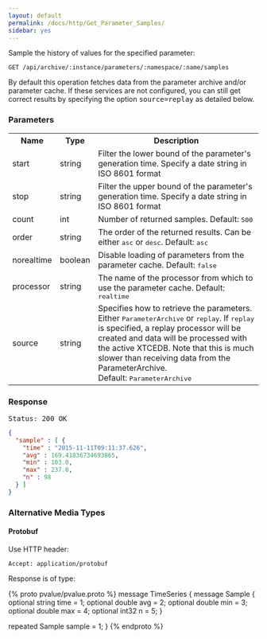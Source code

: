 ```yaml
---
layout: default
permalink: /docs/http/Get_Parameter_Samples/
sidebar: yes
---
```


Sample the history of values for the specified parameter:

    GET /api/archive/:instance/parameters/:namespace/:name/samples   

<div class="hint">
    By default this operation fetches data from the parameter archive and/or parameter cache. If these services are not configured, you can still get correct results by specifying the option <tt>source=replay</tt> as detailed below.
</div>


### Parameters

<table class="inline">
    <tr>
        <th>Name</th>
        <th>Type</th>
        <th>Description</th>
    </tr>
    <tr>
        <td class="code">start</td>
        <td class="code">string</td>
        <td>Filter the lower bound of the parameter's generation time. Specify a date string in ISO 8601 format</td>
    </tr>
    <tr>
        <td class="code">stop</td>
        <td class="code">string</td>
        <td>Filter the upper bound of the parameter's generation time. Specify a date string in ISO 8601 format</td>
    </tr>
    <tr>
        <td class="code">count</td>
        <td class="code">int</td>
        <td>Number of returned samples. Default: <tt>500</tt></td>
    </tr>
    <tr>
        <td class="code">order</td>
        <td class="code">string</td>
        <td>The order of the returned results. Can be either <tt>asc</tt> or <tt>desc</tt>. Default: <tt>asc</tt></td>
    </tr>
    <tr>
        <td class="code">norealtime</td>
        <td class="code">boolean</td>
        <td>Disable loading of parameters from the parameter cache. Default: <tt>false</tt></td>
    </tr>
    <tr>
        <td class="code">processor</td>
        <td class="code">string</td>
        <td>The name of the processor from which to use the parameter cache. Default: <tt>realtime</tt></td>
    </tr>
    <tr>
        <td class="code">source</td>
        <td class="code">string</td>
        <td>Specifies how to retrieve the parameters. Either <tt>ParameterArchive</tt> or <tt>replay</tt>. If <tt>replay</tt> is specified, a replay processor will be created and data will be processed with the active XTCEDB. Note that this is much slower than receiving data from the ParameterArchive.<br>Default: <tt>ParameterArchive</tt></td>
    </tr>
</table>
 

### Response

<pre class="header">Status: 200 OK</pre>
```json
{
  "sample" : [ {
    "time" : "2015-11-11T09:11:37.626",
    "avg" : 169.41836734693865,
    "min" : 103.0,
    "max" : 237.0,
    "n" : 98
  } ]
}
```

### Alternative Media Types

#### Protobuf

Use HTTP header:

    Accept: application/protobuf
    
Response is of type:

{% proto pvalue/pvalue.proto %}
message TimeSeries {
  message Sample {
    optional string time = 1;
    optional double avg = 2;
    optional double min = 3;
    optional double max = 4;
    optional int32 n = 5;
  }

  repeated Sample sample = 1;
}
{% endproto %}
